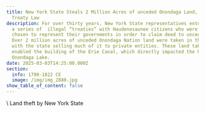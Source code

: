 ```yaml
---
title: New York State Steals 2 Million Acres of unceded Onondaga Land, Violating
  Treaty Law
description: For over thirty years, New York State representatives entered into
  a series of  illegal “treaties” with Haudenosaunee citizens who were not
  chosen to represent their governments in order to claim deed to unceded lands.
  Over 2 million acres of unceded Onondaga Nation land were taken in this way,
  with the state selling much of it to private entities. These land takings
  enabled the building of the Erie Canal, which directly impacted the health of
  Onondaga Lake.
date: 2025-03-03T14:25:00.000Z
section:
  info: 1790-1822 CE
  image: /img/img_2880.jpg
show_table_of_content: false
---
```

\    Land theft by New York State
